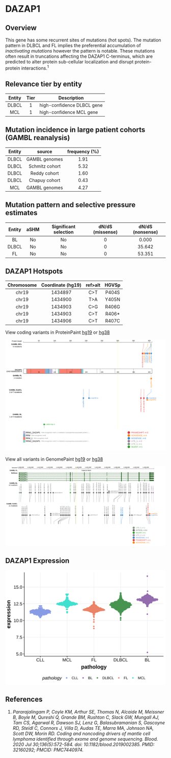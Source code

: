 # DAZAP1
## Overview
This gene has some recurrent sites of mutations (hot spots). The mutation pattern in DLBCL and FL implies the preferential accumulation of *inactivating mutations* however the pattern is notable. These mutations often result in truncations affecting the DAZAP1 C-terminus, which are predicted to alter protein sub-cellular localization and disrupt protein-protein interactions.<sup>1</sup>

## Relevance tier by entity

|Entity|Tier|Description               |
|:------:|:----:|--------------------------|
|DLBCL |1   |high-confidence DLBCL gene|
|MCL   |1   |high-confidence MCL gene  |

## Mutation incidence in large patient cohorts (GAMBL reanalysis)

|Entity|source        |frequency (%)|
|:------:|:--------------:|:-------------:|
|DLBCL |GAMBL genomes |1.91         |
|DLBCL |Schmitz cohort|5.32         |
|DLBCL |Reddy cohort  |1.60         |
|DLBCL |Chapuy cohort |0.43         |
|MCL   |GAMBL genomes |4.27         |

## Mutation pattern and selective pressure estimates

|Entity|aSHM|Significant selection|dN/dS (missense)|dN/dS (nonsense)|
|:------:|:----:|:---------------------:|:----------------:|:----------------:|
|BL    |No  |No                   |0               | 0.000          |
|DLBCL |No  |No                   |0               |35.642          |
|FL    |No  |No                   |0               |53.351          |


 ## DAZAP1 Hotspots

| Chromosome |Coordinate (hg19) | ref>alt | HGVSp | 
 | :---:| :---: | :--: | :---: |
| chr19 | 1434897 | C>T | P404S |
| chr19 | 1434900 | T>A | Y405N |
| chr19 | 1434903 | C>G | R406G |
| chr19 | 1434903 | C>T | R406* |
| chr19 | 1434906 | C>T | R407C |

View coding variants in ProteinPaint [hg19](https://morinlab.github.io/LLMPP/GAMBL/DAZAP1_protein.html)  or [hg38](https://morinlab.github.io/LLMPP/GAMBL/DAZAP1_protein_hg38.html)

![image](images/proteinpaint/DAZAP1_ENST00000233078.svg)

View all variants in GenomePaint [hg19](https://morinlab.github.io/LLMPP/GAMBL/DAZAP1.html)  or [hg38](https://morinlab.github.io/LLMPP/GAMBL/DAZAP1_hg38.html)

![image](images/proteinpaint/DAZAP1.svg)

## DAZAP1 Expression
![image](images/gene_expression/DAZAP1_by_pathology.svg)

## References
1. *Pararajalingam P, Coyle KM, Arthur SE, Thomas N, Alcaide M, Meissner B, Boyle M, Qureshi Q, Grande BM, Rushton C, Slack GW, Mungall AJ, Tam CS, Agarwal R, Dawson SJ, Lenz G, Balasubramanian S, Gascoyne RD, Steidl C, Connors J, Villa D, Audas TE, Marra MA, Johnson NA, Scott DW, Morin RD. Coding and noncoding drivers of mantle cell lymphoma identified through exome and genome sequencing. Blood. 2020 Jul 30;136(5):572-584. doi: 10.1182/blood.2019002385. PMID: 32160292; PMCID: PMC7440974.*
<!-- ORIGIN: pararajalingamCodingNoncodingDrivers2020 -->
